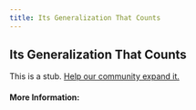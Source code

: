 ```yaml
---
title: Its Generalization That Counts
---
```


## Its Generalization That Counts

This is a stub. [Help our community expand it.](https://github.com/freeCodeCamp/guide-articles/tree/master/articles/Machine-Learning/Principles/Its-Generalization-That-Counts/index.md)

<!-- The article goes here, in GitHub-flavored Markdown. Feel free to add YouTube videos, images, and CodePen/JSBin embeds  -->

#### More Information:
<!-- Please add any articles you think might be helpful to read before writing the article -->


